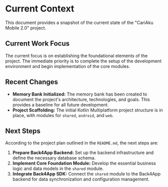# Current Context

This document provides a snapshot of the current state of the "CariAku Mobile 2.0" project.

## Current Work Focus

The current focus is on establishing the foundational elements of the project. The immediate priority is to complete the setup of the development environment and begin implementation of the core modules.

## Recent Changes

*   **Memory Bank Initialized:** The memory bank has been created to document the project's architecture, technologies, and goals. This provides a baseline for all future development.
*   **Project Scaffolding:** The initial Kotlin Multiplatform project structure is in place, with modules for `shared`, `android`, and `web`.

## Next Steps

According to the project plan outlined in the `README.md`, the next steps are:

1.  **Prepare Back4App Backend:** Set up the backend infrastructure and define the necessary database schema.
2.  **Implement Core Foundation Module:** Develop the essential business logic and data models in the `shared` module.
3.  **Integrate Back4App SDK:** Connect the `shared` module to the Back4App backend for data synchronization and configuration management.